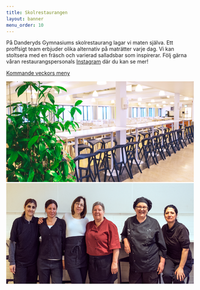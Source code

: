 ```yaml
---
title: Skolrestaurangen
layout: banner
menu_order: 10
---
```


På Danderyds Gymnasiums skolrestaurang lagar vi maten själva. Ett proffsigt team erbjuder olika alternativ på maträtter varje dag. 
Vi kan stoltsera med en fräsch och varierad salladsbar som inspirerar. 
Följ gärna våran restaurangspersonals <a href="https://www.instagram.com/dagyskolrestaurang/">Instagram</a> där du kan se mer!

[Kommande veckors meny](/assets/v21.pdf)

<img src="/assets/matsal.png" alt="gang" width="542" height="271">

<img src="/assets/gang.png" alt="gang" width="542" height="271">

